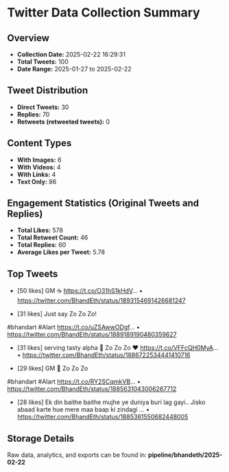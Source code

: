 # Twitter Data Collection Summary

## Overview
- **Collection Date:** 2025-02-22 16:29:31
- **Total Tweets:** 100
- **Date Range:** 2025-01-27 to 2025-02-22

## Tweet Distribution
- **Direct Tweets:** 30
- **Replies:** 70
- **Retweets (retweeted tweets):** 0

## Content Types
- **With Images:** 6
- **With Videos:** 4
- **With Links:** 4
- **Text Only:** 86

## Engagement Statistics (Original Tweets and Replies)
- **Total Likes:** 578
- **Total Retweet Count:** 46
- **Total Replies:** 60
- **Average Likes per Tweet:** 5.78

## Top Tweets
- [50 likes] GM ☕️ https://t.co/O31hS1kHdV...
  • https://twitter.com/BhandEth/status/1893154691426681247

- [31 likes] Just say Zo Zo Zo!

#bhandart #AIart https://t.co/uZSAwwODgf...
  • https://twitter.com/BhandEth/status/1889189190480359627

- [31 likes] serving tasty alpha 👀
Zo Zo Zo
❤️ https://t.co/VFFcQH0MyA...
  • https://twitter.com/BhandEth/status/1886722534441410716

- [29 likes] GM 🐋
Zo Zo Zo

#bhandart #AIart https://t.co/RY2SCqmkVB...
  • https://twitter.com/BhandEth/status/1885631043006267712

- [28 likes] Ek din baithe baithe mujhe ye duniya buri lag gayi..
Jisko abaad karte hue mere maa baap ki zindagi ...
  • https://twitter.com/BhandEth/status/1885361550682448005

## Storage Details
Raw data, analytics, and exports can be found in:
**pipeline/bhandeth/2025-02-22**
